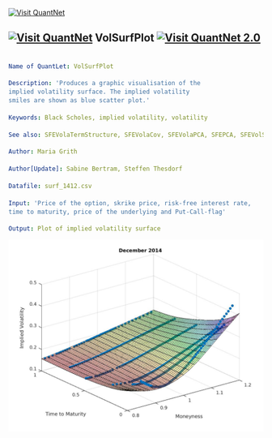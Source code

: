 
[<img src="https://github.com/QuantLet/Styleguide-and-Validation-procedure/blob/master/pictures/banner.png" alt="Visit QuantNet">](http://quantlet.de/index.php?p=info)

## [<img src="https://github.com/QuantLet/Styleguide-and-Validation-procedure/blob/master/pictures/qloqo.png" alt="Visit QuantNet">](http://quantlet.de/) **VolSurfPlot** [<img src="https://github.com/QuantLet/Styleguide-and-Validation-procedure/blob/master/pictures/QN2.png" width="60" alt="Visit QuantNet 2.0">](http://quantlet.de/d3/ia)

```yaml

Name of QuantLet: VolSurfPlot

Description: 'Produces a graphic visualisation of the
implied volatility surface. The implied volatility
smiles are shown as blue scatter plot.'

Keywords: Black Scholes, implied volatility, volatility

See also: SFEVolaTermStructure, SFEVolaCov, SFEVolaPCA, SFEPCA, SFEVolSurfMovie

Author: Maria Grith

Author[Update]: Sabine Bertram, Steffen Thesdorf

Datafile: surf_1412.csv

Input: 'Price of the option, skrike price, risk-free interest rate,
time to maturity, price of the underlying and Put-Call-flag'

Output: Plot of implied volatility surface
```

![Picture1](VolSurfPlot.jpg)


```m

```
